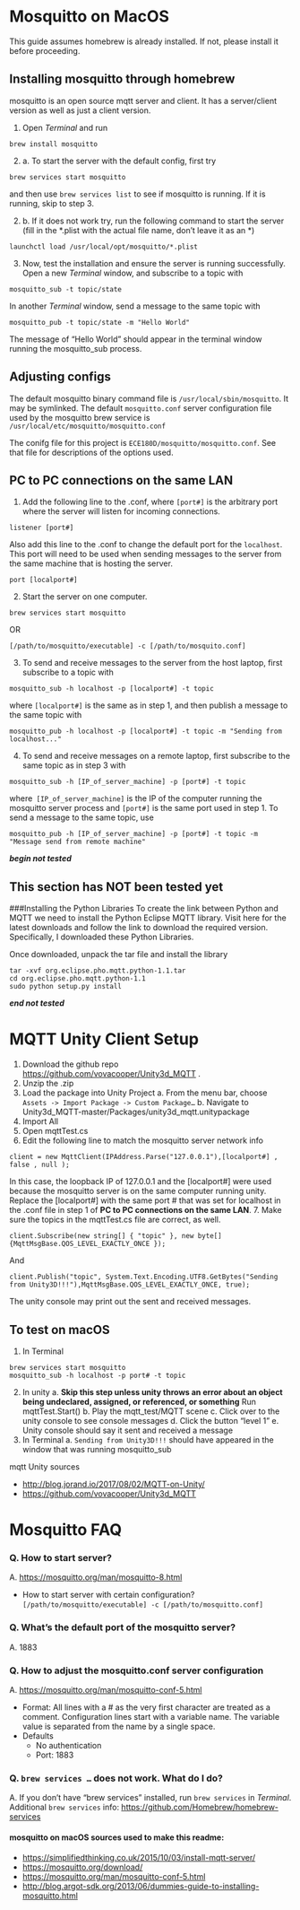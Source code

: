 # Mosquitto on MacOS
This guide assumes homebrew is already installed. If not, please install it before proceeding.

## Installing mosquitto through homebrew
mosquitto is an open source  mqtt server and client. It has a server/client version as well as just a client version.

1. Open *Terminal* and run
```
brew install mosquitto
```

2. a. To start the server with the default config, first try
```
brew services start mosquitto
```
and then use `brew services list` to see if mosquitto is running.
If it is running, skip to step 3.

2. b. If it does not work try, run the following command to start the server (fill in the \*.plist with the actual file name, don’t leave it as an \*)
```
launchctl load /usr/local/opt/mosquitto/*.plist
```

3. Now, test the installation and ensure the server is running successfully.  Open a new *Terminal* window, and subscribe to a topic with
```
mosquitto_sub -t topic/state
```
In another *Terminal* window, send a message to the same topic with
```
mosquitto_pub -t topic/state -m "Hello World"
```
The message of “Hello World” should appear in the terminal window running the mosquitto_sub process.

## Adjusting configs
The default mosquitto binary command file is `/usr/local/sbin/mosquitto`. It may be symlinked.
The default `mosquitto.conf` server configuration file used by the mosquitto brew service is `/usr/local/etc/mosquitto/mosquitto.conf`

The conifg file for this project is `ECE180D/mosquitto/mosquitto.conf`. See that file for descriptions of the options used.

## PC to PC connections on the same LAN
1. Add the following line to the .conf, where `[port#]` is the arbitrary port where the server will listen for incoming connections.
```
listener [port#]
```
Also add this line to the .conf to change the default port for the `localhost`. This port will need to be used when sending messages to the server from the same machine that is hosting the server.
```
port [localport#]
```

2. Start the server on one computer.
```
brew services start mosquitto
```
OR
```
[/path/to/mosquitto/executable] -c [/path/to/mosquito.conf]
```

3. To send and receive messages to the server from the host laptop, first subscribe to a topic with
```
mosquitto_sub -h localhost -p [localport#] -t topic
```
where `[localport#]` is the same as in step 1, and then publish a message to the same topic with
```
mosquitto_pub -h localhost -p [localport#] -t topic -m "Sending from localhost..."
```

4. To send and receive messages on a remote laptop, first subscribe to the same topic as in step 3 with
```
mosquitto_sub -h [IP_of_server_machine] -p [port#] -t topic
```
where` [IP_of_server_machine]` is the IP of the computer running the mosquitto server process and `[port#]` is the same port used in step 1. To send a message to the same topic, use
```
mosquitto_pub -h [IP_of_server_machine] -p [port#] -t topic -m "Message send from remote machine"
```

**_begin not tested_**
## This section has NOT been tested yet
###Installing the Python Libraries
To create the link between Python and MQTT we need to install the Python Eclipse MQTT library.  Visit here for the latest downloads and follow the link to download the required version.  Specifically, I downloaded these Python Libraries.

Once downloaded, unpack the tar file and install the library
```
tar -xvf org.eclipse.pho.mqtt.python-1.1.tar
cd org.eclipse.pho.mqtt.python-1.1
sudo python setup.py install
```
**_end not tested_**

# MQTT Unity Client Setup
1. Download the github repo https://github.com/vovacooper/Unity3d_MQTT .
2. Unzip the .zip
3. Load the package into Unity Project
  a. From the menu bar, choose `Assets -> Import Package -> Custom Package…`
  b. Navigate to Unity3d_MQTT-master/Packages/unity3d_mqtt.unitypackage
4. Import All
5. Open mqttTest.cs
6. Edit the following line to match the mosquitto server network info
```
client = new MqttClient(IPAddress.Parse("127.0.0.1"),[localport#] , false , null );
```
In this case, the loopback IP of 127.0.0.1 and the [localport#] were used because the mosquitto server is on the same computer running unity. Replace the [localport#] with the same port # that was set for localhost in the .conf file in step 1 of **PC to PC connections on the same LAN**.
7. Make sure the topics in the mqttTest.cs file are correct, as well. 
```
client.Subscribe(new string[] { "topic" }, new byte[] {MqttMsgBase.QOS_LEVEL_EXACTLY_ONCE }); 
```
And 
```
client.Publish("topic", System.Text.Encoding.UTF8.GetBytes("Sending from Unity3D!!!"),MqttMsgBase.QOS_LEVEL_EXACTLY_ONCE, true);
```
The unity console may print out the sent and received messages.

## To test on macOS
1. In Terminal
```
brew services start mosquitto
mosquitto_sub -h localhost -p port# -t topic 
```
2. In unity
  a. **Skip this step unless unity throws an error about an object being undeclared, assigned, or referenced, or something** Run mqttTest.Start()
  b. Play the mqtt_test/MQTT scene
  c. Click over to the unity console to see console messages
  d. Click the button “level 1”
  e. Unity console should say it sent and received a message
3. In Terminal
  a. `Sending from Unity3D!!!` should have appeared in the window that was running mosquitto_sub

mqtt Unity sources
* http://blog.jorand.io/2017/08/02/MQTT-on-Unity/
* https://github.com/vovacooper/Unity3d_MQTT


# Mosquitto FAQ
### Q. How to start server?
A. https://mosquitto.org/man/mosquitto-8.html
   * How to start server with certain configuration?
      `[/path/to/mosquitto/executable] -c [/path/to/mosquitto.conf]`
### Q. What’s the default port of the mosquitto server?
A. 1883
### Q. How to adjust the mosquitto.conf server configuration
A. https://mosquitto.org/man/mosquitto-conf-5.html
* Format: All lines with a # as the very first character are treated as a comment. Configuration lines start with a variable name. The variable value is separated from the name by a single space.
* Defaults
   * No authentication
   * Port: 1883
### Q. `brew services …` does not work. What do I do?
A. If you don’t have “brew services” installed, run `brew services` in *Terminal*.
Additional `brew services` info: https://github.com/Homebrew/homebrew-services

#### mosquitto on macOS sources used to make this readme:
* https://simplifiedthinking.co.uk/2015/10/03/install-mqtt-server/
* https://mosquitto.org/download/
* https://mosquitto.org/man/mosquitto-conf-5.html
* http://blog.argot-sdk.org/2013/06/dummies-guide-to-installing-mosquitto.html

